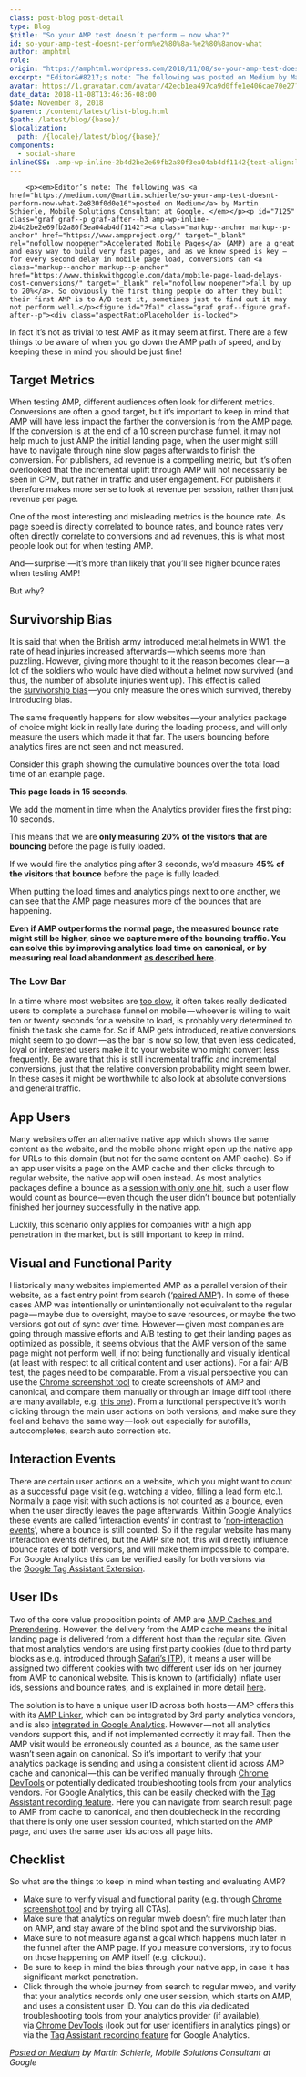```yaml
---
class: post-blog post-detail
type: Blog
$title: "So your AMP test doesn’t perform — now what?"
id: so-your-amp-test-doesnt-perform%e2%80%8a-%e2%80%8anow-what
author: amphtml
role: 
origin: "https://amphtml.wordpress.com/2018/11/08/so-your-amp-test-doesnt-perform%e2%80%8a-%e2%80%8anow-what/amp/"
excerpt: "Editor&#8217;s note: The following was posted on Medium by Martin Schierle, Mobile Solutions Consultant at Google.  Accelerated Mobile Pages (AMP) are a great and easy way to build very fast pages, and as we know speed is key — for every second delay in mobile page load, conversions can fall by up to 20%. So obviously the first thing people [&#8230;]"
avatar: https://1.gravatar.com/avatar/42ecb1ea497ca9d0ffe1e406cae70e27?s=96&d=identicon&r=G
date_data: 2018-11-08T13:46:36-08:00
$date: November 8, 2018
$parent: /content/latest/list-blog.html
$path: /latest/blog/{base}/
$localization:
  path: /{locale}/latest/blog/{base}/
components:
  - social-share
inlineCSS: .amp-wp-inline-2b4d2be2e69fb2a80f3ea04ab4df1142{text-align:left;}
---
```


<div class="amp-wp-article-content">

		<p><em>Editor’s note: The following was <a href="https://medium.com/@martin.schierle/so-your-amp-test-doesnt-perform-now-what-2e830f0d0e16">posted on Medium</a> by Martin Schierle, Mobile Solutions Consultant at Google. </em></p><p id="7125" class="graf graf--p graf-after--h3 amp-wp-inline-2b4d2be2e69fb2a80f3ea04ab4df1142"><a class="markup--anchor markup--p-anchor" href="https://www.ampproject.org/" target="_blank" rel="nofollow noopener">Accelerated Mobile Pages</a> (AMP) are a great and easy way to build very fast pages, and as we know speed is key — for every second delay in mobile page load, conversions can <a class="markup--anchor markup--p-anchor" href="https://www.thinkwithgoogle.com/data/mobile-page-load-delays-cost-conversions/" target="_blank" rel="nofollow noopener">fall by up to 20%</a>. So obviously the first thing people do after they built their first AMP is to A/B test it, sometimes just to find out it may not perform well…</p><figure id="7fa1" class="graf graf--figure graf-after--p"><div class="aspectRatioPlaceholder is-locked">
<div class="progressiveMedia js-progressiveMedia graf-image is-canvasLoaded is-imageLoaded"><amp-img class="progressiveMedia-image js-progressiveMedia-image aligncenter amp-wp-enforced-sizes" src="https://cdn-images-1.medium.com/max/1600/0*CKMZFCofAP43pDcq" width="611" height="344" sizes="(min-width: 611px) 611px, 100vw"></amp-img></div>
</div>
</figure><p id="3888" class="graf graf--p graf-after--figure amp-wp-inline-2b4d2be2e69fb2a80f3ea04ab4df1142">In fact it’s not as trivial to test AMP as it may seem at first. There are a few things to be aware of when you go down the AMP path of speed, and by keeping these in mind you should be just fine!</p><h2 id="b494" class="graf graf--h3 graf-after--p amp-wp-inline-2b4d2be2e69fb2a80f3ea04ab4df1142">Target Metrics</h2><p id="e54e" class="graf graf--p graf-after--h3 amp-wp-inline-2b4d2be2e69fb2a80f3ea04ab4df1142">When testing AMP, different audiences often look for different metrics. Conversions are often a good target, but it’s important to keep in mind that AMP will have less impact the farther the conversion is from the AMP page. If the conversion is at the end of a 10 screen purchase funnel, it may not help much to just AMP the initial landing page, when the user might still have to navigate through nine slow pages afterwards to finish the conversion. For publishers, ad revenue is a compelling metric, but it’s often overlooked that the incremental uplift through AMP will not necessarily be seen in CPM, but rather in traffic and user engagement. For publishers it therefore makes more sense to look at revenue per session, rather than just revenue per page.</p><p id="c650" class="graf graf--p graf-after--p amp-wp-inline-2b4d2be2e69fb2a80f3ea04ab4df1142">One of the most interesting and misleading metrics is the bounce rate. As page speed is directly correlated to bounce rates, and bounce rates very often directly correlate to conversions and ad revenues, this is what most people look out for when testing AMP.</p><p id="8f40" class="graf graf--p graf-after--p amp-wp-inline-2b4d2be2e69fb2a80f3ea04ab4df1142">And — surprise! — it’s more than likely that you’ll see higher bounce rates when testing AMP!</p><figure id="0e07" class="graf graf--figure graf-after--p"><div class="aspectRatioPlaceholder is-locked">
<div class="progressiveMedia js-progressiveMedia graf-image is-canvasLoaded is-imageLoaded"><amp-img class="progressiveMedia-image js-progressiveMedia-image aligncenter amp-wp-unknown-size amp-wp-enforced-sizes" src="https://cdn-images-1.medium.com/max/1600/0*z7GMPN9GR3zyQieK" width="660" height="400" sizes="(min-width: 660px) 660px, 100vw"></amp-img></div>
</div>
</figure><p id="4b4c" class="graf graf--p graf-after--figure amp-wp-inline-2b4d2be2e69fb2a80f3ea04ab4df1142">
But why?</p><h2 id="f9bd" class="graf graf--h3 graf-after--p amp-wp-inline-2b4d2be2e69fb2a80f3ea04ab4df1142">Survivorship Bias</h2><p id="1430" class="graf graf--p graf-after--h3 amp-wp-inline-2b4d2be2e69fb2a80f3ea04ab4df1142">It is said that when the British army introduced metal helmets in WW1, the rate of head injuries increased afterwards — which seems more than puzzling. However, giving more thought to it the reason becomes clear — a lot of the soldiers who would have died without a helmet now survived (and thus, the number of absolute injuries went up). This effect is called the <a class="markup--anchor markup--p-anchor" href="https://en.wikipedia.org/wiki/Survivorship_bias" target="_blank" rel="nofollow noopener">survivorship bias</a> — you only measure the ones which survived, thereby introducing bias.</p><p id="3c09" class="graf graf--p graf-after--p amp-wp-inline-2b4d2be2e69fb2a80f3ea04ab4df1142">The same frequently happens for slow websites — your analytics package of choice might kick in really late during the loading process, and will only measure the users which made it that far. The users bouncing before analytics fires are not seen and not measured.</p><p id="7107" class="graf graf--p graf-after--p amp-wp-inline-2b4d2be2e69fb2a80f3ea04ab4df1142">Consider this graph showing the cumulative bounces over the total load time of an example page.</p><p><strong class="markup--strong markup--p-strong">This page loads in 15 seconds</strong>.<amp-img class="progressiveMedia-image js-progressiveMedia-image aligncenter amp-wp-unknown-size amp-wp-enforced-sizes" src="https://cdn-images-1.medium.com/max/1600/0*IxS0vXApqMMMb9j8" width="660" height="400" sizes="(min-width: 660px) 660px, 100vw"></amp-img></p><p id="3d53" class="graf graf--p graf-after--figure amp-wp-inline-2b4d2be2e69fb2a80f3ea04ab4df1142">We add the moment in time when the Analytics provider fires the first ping: 10 seconds.</p><p><amp-img class="progressiveMedia-image js-progressiveMedia-image aligncenter amp-wp-unknown-size amp-wp-enforced-sizes" src="https://cdn-images-1.medium.com/max/1600/0*MEURa1Fon_zBaqh3" width="660" height="400" sizes="(min-width: 660px) 660px, 100vw"></amp-img></p><p id="7b95" class="graf graf--p graf-after--figure amp-wp-inline-2b4d2be2e69fb2a80f3ea04ab4df1142">This means that we are <strong class="markup--strong markup--p-strong">only measuring 20% of the visitors that are bouncing</strong> before the page is fully loaded.</p><p><amp-img class="progressiveMedia-image js-progressiveMedia-image aligncenter amp-wp-unknown-size amp-wp-enforced-sizes" src="https://cdn-images-1.medium.com/max/1600/0*efj8W008lcpgJ8SS" width="660" height="400" sizes="(min-width: 660px) 660px, 100vw"></amp-img></p><p id="c20e" class="graf graf--p graf-after--figure amp-wp-inline-2b4d2be2e69fb2a80f3ea04ab4df1142">If we would fire the analytics ping after 3 seconds, we’d measure <strong class="markup--strong markup--p-strong">45% of the visitors that bounce</strong> before the page is fully loaded.</p><p><amp-img class="progressiveMedia-image js-progressiveMedia-image aligncenter amp-wp-unknown-size amp-wp-enforced-sizes" src="https://cdn-images-1.medium.com/max/1600/0*mOaavgbCEYAY_54Z" width="660" height="400" sizes="(min-width: 660px) 660px, 100vw"></amp-img></p><p id="71f0" class="graf graf--p graf-after--figure amp-wp-inline-2b4d2be2e69fb2a80f3ea04ab4df1142">When putting the load times and analytics pings next to one another, we can see that the AMP page measures more of the bounces that are happening.<amp-img class="progressiveMedia-image js-progressiveMedia-image aligncenter amp-wp-unknown-size amp-wp-enforced-sizes" src="https://cdn-images-1.medium.com/max/1600/0*AhgQv_3lcT9uUbf2" width="660" height="400" sizes="(min-width: 660px) 660px, 100vw"></amp-img></p><p id="fa93" class="graf graf--p graf-after--figure amp-wp-inline-2b4d2be2e69fb2a80f3ea04ab4df1142"><strong class="markup--strong markup--p-strong">Even if AMP outperforms the normal page, the measured bounce rate might still be higher, since we capture more of the bouncing traffic. You can solve this by improving analytics load time on canonical, or by measuring real load abandonment </strong><a class="markup--anchor markup--p-anchor" href="https://developers.google.com/web/fundamentals/performance/user-centric-performance-metrics#load_abandonment" target="_blank" rel="nofollow noopener"><strong class="markup--strong markup--p-strong">as described here</strong></a><strong class="markup--strong markup--p-strong">.</strong></p><h3 id="09e9" class="graf graf--h3 graf-after--p amp-wp-inline-2b4d2be2e69fb2a80f3ea04ab4df1142">The Low Bar</h3><figure id="5935" class="graf graf--figure graf-after--h3"><div class="aspectRatioPlaceholder is-locked">
<div class="progressiveMedia js-progressiveMedia graf-image is-canvasLoaded is-imageLoaded"><amp-img class="progressiveMedia-image js-progressiveMedia-image aligncenter amp-wp-unknown-size amp-wp-enforced-sizes" src="https://cdn-images-1.medium.com/max/1600/0*S9J-nC5b_Mx4-3HY" width="660" height="400" sizes="(min-width: 660px) 660px, 100vw"></amp-img></div>
</div>
</figure><p id="c6e9" class="graf graf--p graf-after--figure amp-wp-inline-2b4d2be2e69fb2a80f3ea04ab4df1142">
In a time where most websites are <a class="markup--anchor markup--p-anchor" href="https://twitter.com/addyosmani/status/711330814827569152?lang=en" target="_blank" rel="nofollow noopener">too slow</a>, it often takes really dedicated users to complete a purchase funnel on mobile — whoever is willing to wait ten or twenty seconds for a website to load, is probably very determined to finish the task she came for. So if AMP gets introduced, relative conversions might seem to go down — as the bar is now so low, that even less dedicated, loyal or interested users make it to your website who might convert less frequently. Be aware that this is still incremental traffic and incremental conversions, just that the relative conversion probability might seem lower. In these cases it might be worthwhile to also look at absolute conversions and general traffic.</p><h2 id="cd99" class="graf graf--h3 graf-after--p amp-wp-inline-2b4d2be2e69fb2a80f3ea04ab4df1142">App Users</h2><figure id="b81c" class="graf graf--figure graf-after--h3"><div class="aspectRatioPlaceholder is-locked">
<div class="progressiveMedia js-progressiveMedia graf-image is-canvasLoaded is-imageLoaded"><amp-img class="progressiveMedia-image js-progressiveMedia-image aligncenter amp-wp-enforced-sizes" src="https://cdn-images-1.medium.com/max/1600/0*in-OQaXsNHtP9RBs" width="391" height="256" sizes="(min-width: 391px) 391px, 100vw"></amp-img></div>
</div>
</figure><p id="428b" class="graf graf--p graf-after--figure amp-wp-inline-2b4d2be2e69fb2a80f3ea04ab4df1142">
Many websites offer an alternative native app which shows the same content as the website, and the mobile phone might open up the native app for URLs to this domain (but not for the same content on AMP cache). So if an app user visits a page on the AMP cache and then clicks through to regular website, the native app will open instead. As most analytics packages define a bounce as a <a class="markup--anchor markup--p-anchor" href="https://support.google.com/analytics/answer/1009409?hl=en" target="_blank" rel="nofollow noopener">session with only one hit</a>, such a user flow would count as bounce — even though the user didn’t bounce but potentially finished her journey successfully in the native app.</p><p id="ad14" class="graf graf--p graf-after--p amp-wp-inline-2b4d2be2e69fb2a80f3ea04ab4df1142">Luckily, this scenario only applies for companies with a high app penetration in the market, but is still important to keep in mind.</p><h2 id="d950" class="graf graf--h3 graf-after--p amp-wp-inline-2b4d2be2e69fb2a80f3ea04ab4df1142">Visual and Functional Parity</h2><p id="40e7" class="graf graf--p graf-after--h3 amp-wp-inline-2b4d2be2e69fb2a80f3ea04ab4df1142">Historically many websites implemented AMP as a parallel version of their website, as a fast entry point from search (‘<a class="markup--anchor markup--p-anchor" href="https://www.ampproject.org/docs/getting_started/create/prepare_for_discovery" target="_blank" rel="nofollow noopener">paired AMP</a>’). In some of these cases AMP was intentionally or unintentionally not equivalent to the regular page — maybe due to oversight, maybe to save resources, or maybe the two versions got out of sync over time. However — given most companies are going through massive efforts and A/B testing to get their landing pages as optimized as possible, it seems obvious that the AMP version of the same page might not perform well, if not being functionally and visually identical (at least with respect to all critical content and user actions). For a fair A/B test, the pages need to be comparable. From a visual perspective you can use the <a class="markup--anchor markup--p-anchor" href="https://developers.google.com/web/updates/2017/04/devtools-release-notes#screenshots" target="_blank" rel="nofollow noopener">Chrome screenshot tool</a> to create screenshots of AMP and canonical, and compare them manually or through an image diff tool (there are many available, e.g. <a class="markup--anchor markup--p-anchor" href="https://online-image-comparison.com/" target="_blank" rel="nofollow noopener">this one</a>). From a functional perspective it’s worth clicking through the main user actions on both versions, and make sure they feel and behave the same way — look out especially for autofills, autocompletes, search auto correction etc.</p><h2 id="933b" class="graf graf--h3 graf-after--p amp-wp-inline-2b4d2be2e69fb2a80f3ea04ab4df1142">Interaction Events</h2><p id="4b8d" class="graf graf--p graf-after--h3 amp-wp-inline-2b4d2be2e69fb2a80f3ea04ab4df1142">There are certain user actions on a website, which you might want to count as a successful page visit (e.g. watching a video, filling a lead form etc.). Normally a page visit with such actions is not counted as a bounce, even when the user directly leaves the page afterwards. Within Google Analytics these events are called ‘interaction events’ in contrast to ‘<a class="markup--anchor markup--p-anchor" href="https://support.google.com/analytics/answer/1033068?hl=en#NonInteractionEvents" target="_blank" rel="nofollow noopener">non-interaction events</a>’, where a bounce is still counted. So if the regular website has many interaction events defined, but the AMP site not, this will directly influence bounce rates of both versions, and will make them impossible to compare. For Google Analytics this can be verified easily for both versions via the <a class="markup--anchor markup--p-anchor" href="https://support.google.com/analytics/answer/6277302?hl=en" target="_blank" rel="nofollow noopener">Google Tag Assistant Extension</a>.</p><h2 id="285c" class="graf graf--h3 graf-after--p amp-wp-inline-2b4d2be2e69fb2a80f3ea04ab4df1142">User IDs</h2><p id="7343" class="graf graf--p graf-after--h3 amp-wp-inline-2b4d2be2e69fb2a80f3ea04ab4df1142">Two of the core value proposition points of AMP are <a class="markup--anchor markup--p-anchor" href="https://medium.com/@pbakaus/why-amp-caches-exist-cd7938da2456" target="_blank" rel="noopener">AMP Caches and Prerendering</a>. However, the delivery from the AMP cache means the initial landing page is delivered from a different host than the regular site. Given that most analytics vendors are using first party cookies (due to third party blocks as e.g. introduced through <a class="markup--anchor markup--p-anchor" href="https://webkit.org/blog/8142/intelligent-tracking-prevention-1-1/" target="_blank" rel="nofollow noopener">Safari’s ITP</a>), it means a user will be assigned two different cookies with two different user ids on her journey from AMP to canonical website. This is known to (artificially) inflate user ids, sessions and bounce rates, and is explained in more detail <a class="markup--anchor markup--p-anchor" href="https://developers.google.com/analytics/devguides/collection/amp-analytics/client-id" target="_blank" rel="nofollow noopener">here</a>.</p><p><amp-img class="progressiveMedia-image js-progressiveMedia-image aligncenter amp-wp-unknown-size amp-wp-enforced-sizes" src="https://cdn-images-1.medium.com/max/1600/0*H3jE88FoAN2aKk5U" width="660" height="400" sizes="(min-width: 660px) 660px, 100vw"></amp-img></p><p id="380e" class="graf graf--p graf-after--figure amp-wp-inline-2b4d2be2e69fb2a80f3ea04ab4df1142">The solution is to have a unique user ID across both hosts — AMP offers this with its <a class="markup--anchor markup--p-anchor" href="https://amphtml.wordpress.com/2018/09/17/measuring-user-journeys-across-the-amp-cache-and-your-website/" target="_blank" rel="nofollow noopener">AMP Linker</a>, which can be integrated by 3rd party analytics vendors, and is also <a class="markup--anchor markup--p-anchor" href="https://support.google.com/analytics/answer/7486764" target="_blank" rel="nofollow noopener">integrated in Google Analytics</a>. However — not all analytics vendors support this, and if not implemented correctly it may fail. Then the AMP visit would be erroneously counted as a bounce, as the same user wasn’t seen again on canonical. So it’s important to verify that your analytics package is sending and using a consistent client id across AMP cache and canonical — this can be verified manually through <a class="markup--anchor markup--p-anchor" href="https://developers.google.com/web/tools/chrome-devtools/network-performance/reference" target="_blank" rel="nofollow noopener">Chrome DevTools</a> or potentially dedicated troubleshooting tools from your analytics vendors. For Google Analytics, this can be easily checked with the <a class="markup--anchor markup--p-anchor" href="https://support.google.com/analytics/answer/6280771?hl=en" target="_blank" rel="nofollow noopener">Tag Assistant recording feature</a>. Here you can navigate from search result page to AMP from cache to canonical, and then doublecheck in the recording that there is only one user session counted, which started on the AMP page, and uses the same user ids across all page hits.</p><h2 id="d5cc" class="graf graf--h3 graf-after--p amp-wp-inline-2b4d2be2e69fb2a80f3ea04ab4df1142">Checklist</h2><p id="a68a" class="graf graf--p graf-after--h3 amp-wp-inline-2b4d2be2e69fb2a80f3ea04ab4df1142">So what are the things to keep in mind when testing and evaluating AMP?</p><ul class="postList"><li id="5878" class="graf graf--li graf-after--p amp-wp-inline-2b4d2be2e69fb2a80f3ea04ab4df1142">Make sure to verify visual and functional parity (e.g. through <a class="markup--anchor markup--li-anchor" href="https://developers.google.com/web/updates/2017/04/devtools-release-notes#screenshots" target="_blank" rel="nofollow noopener">Chrome screenshot tool</a> and by trying all CTAs).</li>
<li id="17d9" class="graf graf--li graf-after--li amp-wp-inline-2b4d2be2e69fb2a80f3ea04ab4df1142">Make sure that analytics on regular mweb doesn’t fire much later than on AMP, and stay aware of the blind spot and the survivorship bias.</li>
<li id="a922" class="graf graf--li graf-after--li amp-wp-inline-2b4d2be2e69fb2a80f3ea04ab4df1142">Make sure to not measure against a goal which happens much later in the funnel after the AMP page. If you measure conversions, try to focus on those happening on AMP itself (e.g. clickout).</li>
<li id="53f2" class="graf graf--li graf-after--li amp-wp-inline-2b4d2be2e69fb2a80f3ea04ab4df1142">Be sure to keep in mind the bias through your native app, in case it has significant market penetration.</li>
<li id="2440" class="graf graf--li graf-after--li graf--trailing amp-wp-inline-2b4d2be2e69fb2a80f3ea04ab4df1142">Click through the whole journey from search to regular mweb, and verify that your analytics records only one user session, which starts on AMP, and uses a consistent user ID. You can do this via dedicated troubleshooting tools from your analytics provider (if available), via <a class="markup--anchor markup--li-anchor" href="https://developers.google.com/web/tools/chrome-devtools/network-performance/reference" target="_blank" rel="nofollow noopener">Chrome DevTools</a> (look out for user identifiers in analytics pings) or via the <a class="markup--anchor markup--li-anchor" href="https://support.google.com/analytics/answer/6280771?hl=en" target="_blank" rel="nofollow noopener">Tag Assistant recording feature</a> for Google Analytics.</li>
</ul><p><em><a href="https://medium.com/@martin.schierle/so-your-amp-test-doesnt-perform-now-what-2e830f0d0e16">Posted on Medium</a> by Martin Schierle, Mobile Solutions Consultant at Google</em></p>	</div>

	

</div>

